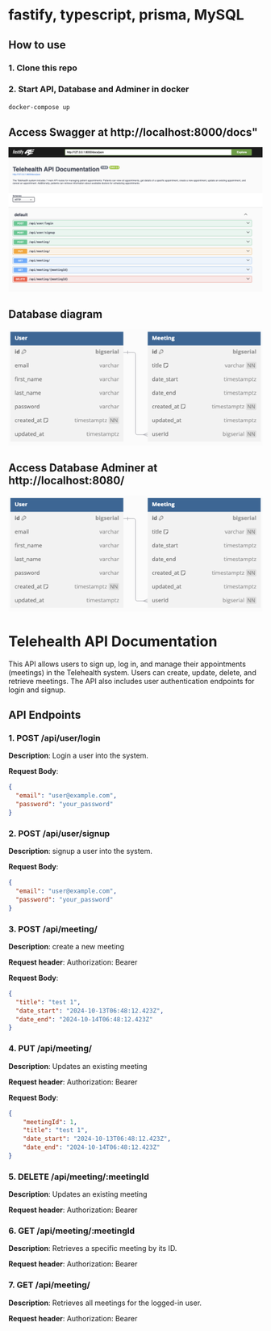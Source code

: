 
# fastify, typescript, prisma, MySQL

## How to use

### 1. Clone this repo 


### 2. Start API, Database and Adminer in docker
```sh
docker-compose up
```


## Access Swagger at http://localhost:8000/docs"
![swagger](./docs/swagger-image.png)

##  Database diagram
![database diagram](./docs/dbdiagram-image.png)

##  Access Database Adminer at http://localhost:8080/
![database diagram](./docs/dbdiagram-image.png)


# Telehealth API Documentation

This API allows users to sign up, log in, and manage their appointments (meetings) in the Telehealth system. Users can create, update, delete, and retrieve meetings. The API also includes user authentication endpoints for login and signup.

## API Endpoints

### 1. POST /api/user/login

**Description**: Login a user into the system.

**Request Body**:
```json
{
  "email": "user@example.com",
  "password": "your_password"
}
```

### 2. POST /api/user/signup

**Description**: signup a user into the system.

**Request Body**:
```json
{
  "email": "user@example.com",
  "password": "your_password"
}
```

### 3. POST /api/meeting/

**Description**: create a new meeting

**Request header**: Authorization: Bearer <token>

**Request Body**:
```json
{
  "title": "test 1",
  "date_start": "2024-10-13T06:48:12.423Z",
  "date_end": "2024-10-14T06:48:12.423Z"
}
```

### 4. PUT /api/meeting/

**Description**: Updates an existing meeting

**Request header**: Authorization: Bearer <token>

**Request Body**:

```json
{
    "meetingId": 1,
    "title": "test 1",
    "date_start": "2024-10-13T06:48:12.423Z",
    "date_end": "2024-10-14T06:48:12.423Z"
}
```

### 5. DELETE /api/meeting/:meetingId

**Description**: Updates an existing meeting

**Request header**: Authorization: Bearer <token>

### 6. GET /api/meeting/:meetingId

**Description**: Retrieves a specific meeting by its ID.

**Request header**: Authorization: Bearer <token>

### 7. GET /api/meeting/

**Description**: Retrieves all meetings for the logged-in user.

**Request header**: Authorization: Bearer <token>